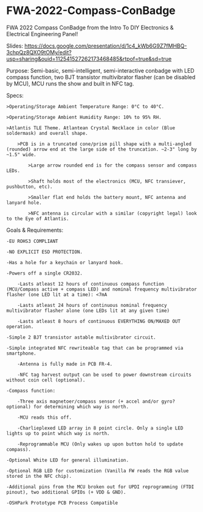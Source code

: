 # FWA-2022-Compass-ConBadge
FWA 2022 Compass ConBadge from the Intro To DIY Electronics &amp; Electrical Engineering Panel!


Slides: https://docs.google.com/presentation/d/1c4_kWb6G9Z7fMHBQ-3chpQz8QXO9tOMy/edit?usp=sharing&ouid=112541527262173468485&rtpof=true&sd=true

Purpose: Semi-basic, semi-intelligent, semi-interactive conbadge with LED compass function, two BJT transistor multivibrator flasher (can be disabled by MCU), MCU runs the show and built in NFC tag.

Specs:
	
	>Operating/Storage Ambient Temperature Range: 0°C to 40°C.
	
	>Operating/Storage Ambient Humidity Range: 10% to 95% RH.
	
	>Atlantis TLE Theme. Atlantean Crystal Necklace in color (Blue soldermask) and overall shape. 
		
		>PCB is in a truncated cone/prism pill shape with a multi-angled (rounded) arrow end at the large side of the truncation. ~2-3" long by ~1.5" wide.
			
			>Large arrow rounded end is for the compass sensor and compass LEDs.
			
			>Shaft holds most of the electronics (MCU, NFC transiever, pushbutton, etc).
			
			>Smaller flat end holds the battery mount, NFC antenna and lanyard hole.
			
			>NFC antenna is circular with a similar (copyright legal) look to the Eye of Atlantis.


Goals & Requirements:
	
	-EU ROHS3 COMPLIANT
	
	-NO EXPLICIT ESD PROTECTION.
	
	-Has a hole for a keychain or lanyard hook.
	
	-Powers off a single CR2032.
		
		-Lasts atleast 12 hours of continuous compass function (MCU/Compass active + compass LED) and nominal frequency multivibrator flasher (one LED lit at a time): <7mA
		
		-Lasts atleast 24 hours of continuous nominal frequency multivibrator flasher alone (one LEDs lit at any given time)
		
		-Lasts atleast 8 hours of continuous EVERYTHING ON/MAXED OUT operation.
	
	-Simple 2 BJT transistor astable multivibrator circuit.
	
	-Simple integrated NFC rewriteable tag that can be programmed via smartphone.
		
		-Antenna is fully made in PCB FR-4.
		
		-NFC tag harvest output can be used to power downstream circuits without coin cell (optional).
	
	-Compass function:
		
		-Three axis magnetoer/compass sensor (+ accel and/or gyro? optional) for determining which way is north.
		
		-MCU reads this off.
		
		-Charlieplexed LED array in 8 point circle. Only a single LED lights up to point which way is north.
		
		-Reprogrammable MCU (Only wakes up upon button hold to update compass).
	
	-Optional White LED for general illumination.
	
	-Optional RGB LED for customization (Vanilla FW reads the RGB value stored in the NFC chip).
	
	-Additional pins from the MCU broken out for UPDI reprogramming (FTDI pinout), two additional GPIOs (+ VDD & GND).
	
	-OSHPark Prototype PCB Process Compatible 

